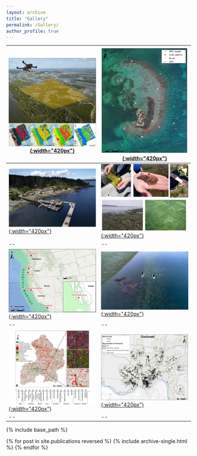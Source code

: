 ```yaml
---
layout: archive
title: "Gallery"
permalink: /Gallery/
author_profile: true
---
```

[![image](/images/Gallery/dronetraining.jpg){:width="420px"}](https://doi.org/10.3390/drones3030060) | [![image](/images/Gallery/CarrieBow_GPSMap.jpg){:width="420px"}](http://www.citizensciencegis.org/capturing-the-beauty-of-belize-from-above-with-drones-to-support-science-and-discovery-with-smithsonian-marinegeo/) 
--|--
[![image](/images/Gallery/FHL.jpg){:width="420px"}](http://www.citizensciencegis.org/nsf-eelgrass-project-ucf-drone-team-finished-coastal-mapping-with-team-from-uw-and-cornell/)|[![image](/images/Gallery/eelgrass.jpg){:width="420px"}](http://www.citizensciencegis.org/citizen-science-gis-completes-drone-work-in-alaska-the-last-frontier/)
--|--
[![image](/images/Gallery/Training-sites.jpg){:width="420px"}](http://www.citizensciencegis.org/projects/drone-mapping/) | [![image](/images/Gallery/AK_Grass.jpg){:width="420px"}](http://www.citizensciencegis.org/capturing-the-beauty-of-belize-from-above-with-drones-to-support-science-and-discovery-with-smithsonian-marinegeo/) 
--|--
[![image](/images/Gallery/Anderson.jpg){:width="420px"}](https://doi.org/10.1016/j.jag.2019.03.010) |[![image](/images/Gallery/Crime.jpg){:width="420px"}](https://doi.org/10.1080/13658816.2020.1737701)
--|--

{% include base_path %}

{% for post in site.publications reversed %}
  {% include archive-single.html %}
{% endfor %}


